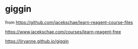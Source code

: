 # giggin

from https://github.com/jacekschae/learn-reagent-course-files

https://www.jacekschae.com/courses/learn-reagent-free

https://liryanne.github.io/giggin
